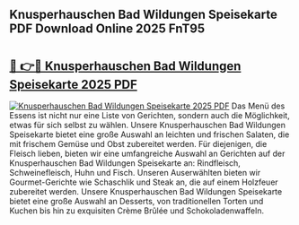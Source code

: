 ## Knusperhauschen Bad Wildungen Speisekarte PDF Download Online 2025 FnT95

# <h2><a href="http://gc76bm.nevu.top/?p=Knusperhauschen+Bad+Wildungen+Speisekarte">🔗 👉🔴 Knusperhauschen Bad Wildungen Speisekarte 2025 PDF</a></h2>

[![Knusperhauschen Bad Wildungen Speisekarte 2025 PDF](https://i.imgur.com/dBaPXMq.png)](http://gc76bm.nevu.top/?p=Knusperhauschen+Bad+Wildungen+Speisekarte)
Das Menü des Essens ist nicht nur eine Liste von Gerichten, sondern auch die Möglichkeit, etwas für sich selbst zu wählen. Unsere Knusperhauschen Bad Wildungen Speisekarte bietet eine große Auswahl an leichten und frischen Salaten, die mit frischem Gemüse und Obst zubereitet werden. Für diejenigen, die Fleisch lieben, bieten wir eine umfangreiche Auswahl an Gerichten auf der Knusperhauschen Bad Wildungen Speisekarte an: Rindfleisch, Schweinefleisch, Huhn und Fisch. Unseren Auserwählten bieten wir Gourmet-Gerichte wie Schaschlik und Steak an, die auf einem Holzfeuer zubereitet werden. Unsere Knusperhauschen Bad Wildungen Speisekarte bietet eine große Auswahl an Desserts, von traditionellen Torten und Kuchen bis hin zu exquisiten Crème Brûlée und Schokoladenwaffeln.
